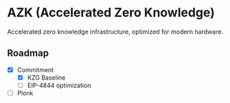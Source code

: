 # AZK (Accelerated Zero Knowledge)

Accelerated zero knowledge infrastructure, optimized for modern hardware.

## Roadmap

- [x] Commitment
    - [x] KZG Baseline
    - [ ] EIP-4844 optimization
- [ ] Plonk